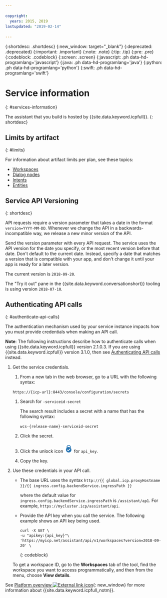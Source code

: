 ```yaml
---

copyright:
  years: 2015, 2019
lastupdated: "2019-02-14"

---
```


{:shortdesc: .shortdesc}
{:new_window: target="_blank"}
{:deprecated: .deprecated}
{:important: .important}
{:note: .note}
{:tip: .tip}
{:pre: .pre}
{:codeblock: .codeblock}
{:screen: .screen}
{:javascript: .ph data-hd-programlang='javascript'}
{:java: .ph data-hd-programlang='java'}
{:python: .ph data-hd-programlang='python'}
{:swift: .ph data-hd-programlang='swift'}

# Service information
{: #services-information}

The assistant that you build is hosted by {{site.data.keyword.icpfull}}.
{: shortdesc}

## Limits by artifact
{: #limits}

For information about artifact limits per plan, see these topics:

- [Workspaces](/docs/services/assistant-icp/configure-workspace.html#workspace-limits)
- [Dialog nodes](/docs/services/assistant-icp/dialog-build.html#dialog-node-limits)
- [Intents](/docs/services/assistant-icp/intents.html#intent-limits)
- [Entities](/docs/services/assistant-icp/entities.html#entity-limits)

## Service API Versioning
{: shortdesc}

API requests require a version parameter that takes a date in the format `version=YYYY-MM-DD`. Whenever we change the API in a backwards-incompatible way, we release a new minor version of the API.

Send the version parameter with every API request. The service uses the API version for the date you specify, or the most recent version before that date. Don't default to the current date. Instead, specify a date that matches a version that is compatible with your app, and don't change it until your app is ready for a later version.

The current version is `2018-09-20`.

The "Try it out" pane in the {{site.data.keyword.conversationshort}} tooling is using version `2018-07-10`.

## Authenticating API calls
{: #authenticate-api-calls}

The authentication mechanism used by your service instance impacts how you must provide credentials when making an API call.

**Note**: The following instructions describe how to authenticate calls when using {{site.data.keyword.icpfull}} version 2.1.0.3. If you are using {{site.data.keyword.icpfull}} version 3.1.0, then see [Authenticating API calls](/docs/services/assistant-icp/install_101_on_310.html#authenticate-api-calls) instead.

1.  Get the service credentials.

    1.  From a new tab in the web browser, go to a URL with the following syntax:

      `https://{icp-url}:8443/console/configuration/secrets`

    1.  Search for `-serviceid-secret`

        The search result includes a secret with a name that has the following syntax:

        `wcs-{release-name}-serviceid-secret`

    1.  Click the secret.
    1.  Click the unlock icon ![Unlock icon](images/locked-api-key.png) for `api_key`.
    1.  Copy the key.

1.  Use these credentials in your API call.

    - The base URL uses the syntax `http://{{ global.icp.proxyHostname }}/{{ ingress.config.backendService.ingressPath }}`

      where the default value for `ingress.config.backendService.ingressPath` is `/assistant/ap1`. For example, `https://mycluster.icp/assistant/api`.
    - Provide the API key when you call the service. The following example shows an API key being used.

      ```curl
      curl -X GET \
      -u "apikey:{api_key}"\
      'https://myicp.net/assistant/api/v1/workspaces?version=2018-09-20' \
      ```
      {: codeblock}

    To get a workspace ID, go to the **Workspaces** tab of the tool, find the workspace you want to access programmatically, and then from the menu, choose **View details**.

See [Platform overview ![External link icon](../../icons/launch-glyph.svg "External link icon")](https://www.ibm.com/support/knowledgecenter/en/SSBS6K_2.1.0.3/getting_started/introduction.html){: new_window} for more information about {{site.data.keyword.icpfull_notm}}.